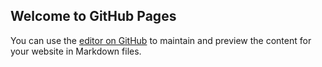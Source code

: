 ## Welcome to GitHub Pages

You can use the [editor on GitHub](https://github.com/ladybirdSnml/snmlipv6utf8snmptelnetsshweb/edit/master/README.md) to maintain and preview the content for your website in Markdown files.
